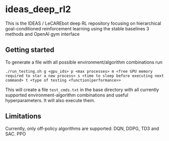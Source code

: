 # ideas_deep_rl2

This is the IDEAS / LeCAREbot deep RL repository focusing on hierarchical goal-conditioned reinforcement learning using the stable baselines 3 methods and OpenAI gym interface

## Getting started

To generate a file with all possible environment/algorithm combinations run 

`./run_testing.sh g <gpu_ids> p <max processes> m <free GPU memory required to star a new process> s <time to sleep before executing next command> t <type of testing <function|performance>>`

This will create a file `test_cmds.txt` in the base directory with all currently supported environment-algorithm combinations and useful hyperparameters. It will also execute them.

## Limitations
Currently, only off-policy algorithms are supported: DQN, DDPG, TD3 and SAC. PPO